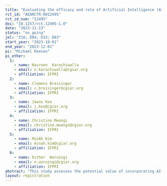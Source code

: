 ```yaml
---
title: "Evaluating the efficacy and role of Artificial Intelligence (AI) in policy making"
rct_id: "AEARCTR-0012495"
rct_id_num: "12495"
doi: "10.1257/rct.12495-1.0"
date: "2023-11-13"
status: "on_going"
jel: "Z18; D04; O33; D83"
start_year: "2023-10-01"
end_year: "2023-12-01"
pi: "Michael Keenan"
pi_other:
  1:
    - name: Naureen  Karachiwalla
    - email: n.karachiwalla@cgiar.org
    - affiliation: IFPRI
  2:
    - name: Clemens Breisinger
    - email: c.breisinger@cgiar.org
    - affiliation: IFPRI
  3:
    - name: Jawoo Koo
    - email: j.koo@cgiar.org
    - affiliation: IFPRI
  4:
    - name: Christine Mwangi
    - email: christine.mwangi@cgiar.org
    - affiliation: IFPRI
  5:
    - name: MinAh Kim
    - email: minah.kim@cgiar.org
    - affiliation: IFPRI
  6:
    - name: Esther  Waruingi
    - email: e.waruingi@cgiar.org
    - affiliation: IFPRI
abstract: "This study assesses the potential value of incorporating AI-powered chatbots like ChatGPT in the agrifood systems policymaking process. The study focuses on the International Food Policy Research Institute's (IFPRI) Country Strategy Support Programs (CSSPs) in the Global South across twelve study countries (Egypt, Ethiopia, Kenya, Rwanda, Ghana, Malawi, Nigeria, India, Sudan, Tajikistan, Uganda and Bangladesh). The study will assess the quality and perceptions of policy notes in the context of relevant issues for development, as determined by IFPRI’s participating country offices. The study seeks to answer three research questions; 1) For policymakers, policy analysts, and other stakeholders in low- and middle-income countries, how does the perceived quality of and intended engagement with policy notes differ between policy notes written entirely by researchers and policy notes written primarily by generative AI bots?;  2) To what extent does the disclosure of the use of AI in writing policy notes influence policymakers’, policy analysts’, and other stakeholders' perceived quality of and intended engagement with policy notes?; 3) What are policymakers', policy analysts', and other stakeholders' beliefs about others’ perceptions of quality and intended engagement with AI-generated and human-written policy notes? "
layout: registration
---
```


